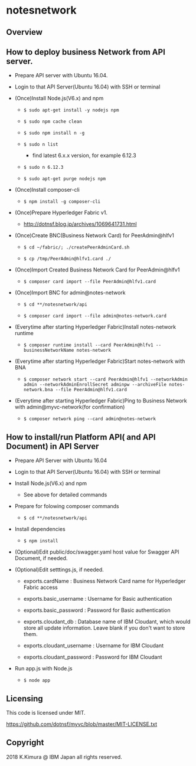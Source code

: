 # notesnetwork


## Overview


## How to deploy business Network from API server.

- Prepare API server with Ubuntu 16.04.

- Login to that API Server(Ubuntu 16.04) with SSH or terminal

- (Once)Install Node.js(V6.x) and npm

    - `$ sudo apt-get install -y nodejs npm`

    - `$ sudo npm cache clean`

    - `$ sudo npm install n -g`

    - `$ sudo n list`

        - find latest 6.x.x version, for example 6.12.3

    - `$ sudo n 6.12.3`

    - `$ sudo apt-get purge nodejs npm`

- (Once)Install composer-cli

    - `$ npm install -g composer-cli`

- (Once)Prepare Hyperledger Fabric v1.

    - http://dotnsf.blog.jp/archives/1069641731.html

- (Once)Create BNC(Business Network Card) for PeerAdmin@hlfv1

    - `$ cd ~/fabric/; ./createPeerAdminCard.sh`

    - `$ cp /tmp/PeerAdmin@hlfv1.card ./`

- (Once)Import Created Business Network Card for PeerAdmin@hlfv1

    - `$ composer card import --file PeerAdmin@hlfv1.card`

- (Once)Import BNC for admin@notes-network

    - `$ cd **/notesnetwork/api`

    - `$ composer card import --file admin@notes-network.card`

- (Everytime after starting Hyperledger Fabric)Install notes-network runtime

    - `$ composer runtime install --card PeerAdmin@hlfv1 --businessNetworkName notes-network`

- (Everytime after starting Hyperledger Fabric)Start notes-network with BNA

    - `$ composer network start --card PeerAdmin@hlfv1 --networkAdmin admin --networkAdminEnrollSecret adminpw --archiveFile notes-network.bna --file PeerAdmin@hlfv1.card`

- (Everytime after starting Hyperledger Fabric)Ping to Business Network with admin@myvc-network(for confirmation)

    - `$ composer network ping --card admin@notes-network`

## How to install/run Platform API( and API Document) in API Server

- Prepare API Server with Ubuntu 16.04

- Login to that API Server(Ubuntu 16.04) with SSH or terminal

- Install Node.js(V6.x) and npm

    - See above for detailed commands

- Prepare for folowing composer commands

    - `$ cd **/notesnetwork/api`

- Install dependencies

    - `$ npm install`

- (Optional)Edit public/doc/swagger.yaml host value for Swagger API Document, if needed.

- (Optional)Edit setttings.js, if needed.

    - exports.cardName : Business Network Card name for Hyperledger Fabric access

    - exports.basic_username : Username for Basic authentication

    - exports.basic_password : Password for Basic authentication

    - exports.cloudant_db : Database name of IBM Cloudant, which would store all update information. Leave blank if you don't want to store them.

    - exports.cloudant_username : Username for IBM Cloudant

    - exports.cloudant_password : Password for IBM Cloudant


- Run app.js with Node.js

    - `$ node app`


## Licensing

This code is licensed under MIT.

https://github.com/dotnsf/myvc/blob/master/MIT-LICENSE.txt


## Copyright

2018 K.Kimura @ IBM Japan all rights reserved.
